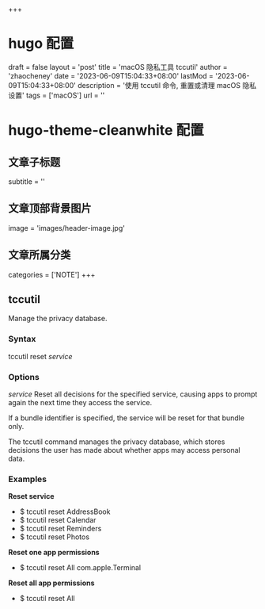 +++
# hugo 配置
draft = false
layout = 'post'
title = 'macOS 隐私工具 tccutil'
author = 'zhaocheney'
date = '2023-06-09T15:04:33+08:00'
lastMod = '2023-06-09T15:04:33+08:00'
description = '使用 tccutil 命令, 重置或清理 macOS 隐私设置'
tags = ['macOS']
url = ''
# hugo-theme-cleanwhite 配置
## 文章子标题
subtitle = ''
## 文章顶部背景图片
image = 'images/header-image.jpg'
## 文章所属分类
categories = ['NOTE']
+++

## tccutil

Manage the privacy database.

### Syntax

tccutil reset _service_

### Options

_service_ Reset all decisions for the specified service, causing apps to prompt again the next time they access the
service.

If a bundle identifier is specified, the service will be reset for that bundle only.

The tccutil command manages the privacy database, which stores decisions the user has made about whether apps may access
personal data.

### Examples

**Reset service**

- $ tccutil reset AddressBook
- $ tccutil reset Calendar
- $ tccutil reset Reminders
- $ tccutil reset Photos

**Reset one app permissions**

- $ tccutil reset All com.apple.Terminal

**Reset all app permissions**

- $ tccutil reset All

